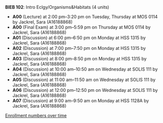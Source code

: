 **BIEB 102**: Intro Eclgy/Organisms&Habitats (4 units)

- **A00** (Lecture) at 2:00 pm–3:20 pm on Tuesday, Thursday at MOS 0114 by Jackrel, Sara (A16188868)
- **A00** (Final Exam) at 3:00 pm–5:59 pm on Thursday at MOS 0114 by Jackrel, Sara (A16188868)
- **A01** (Discussion) at 6:00 pm–6:50 pm on Monday at HSS 1315 by Jackrel, Sara (A16188868)
- **A02** (Discussion) at 7:00 pm–7:50 pm on Monday at HSS 1315 by Jackrel, Sara (A16188868)
- **A03** (Discussion) at 8:00 pm–8:50 pm on Monday at HSS 1315 by Jackrel, Sara (A16188868)
- **A04** (Discussion) at 10:00 am–10:50 am on Wednesday at SOLIS 111 by Jackrel, Sara (A16188868)
- **A05** (Discussion) at 11:00 am–11:50 am on Wednesday at SOLIS 111 by Jackrel, Sara (A16188868)
- **A06** (Discussion) at 12:00 pm–12:50 pm on Wednesday at SOLIS 111 by Jackrel, Sara (A16188868)
- **A07** (Discussion) at 9:00 am–9:50 am on Monday at HSS 1128A by Jackrel, Sara (A16188868)

[Enrollment numbers over time](./BIEB102.tsv)

